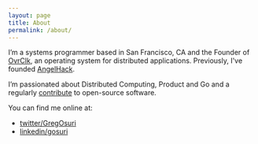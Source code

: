 ```yaml
---
layout: page
title: About
permalink: /about/
---
```


I’m a systems programmer based in San Francisco, CA and the Founder of [OvrClk](http://ovrclk.com), an operating system for distributed applications. Previously, I've founded [AngelHack](http://angelhack.com).

I’m passionated about Distributed Computing, Product and Go and a regularly [contribute](http://github.com/gosuri) to open-source software.

You can find me online at:

* [twitter/GregOsuri](https://twitter.com/GregOsuri)
* [linkedin/gosuri](https://www.linkedin.com/in/gosuri)
